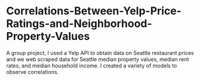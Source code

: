 # Correlations-Between-Yelp-Price-Ratings-and-Neighborhood-Property-Values
A group project, I used a Yelp API to obtain data on Seattle restaurant prices and we web scraped data for Seattle median property values, median rent rates, and median household income. I created a variety of models to observe correlations.
